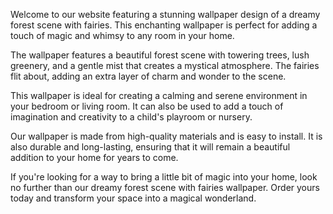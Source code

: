 <!--
Write me content for website with wallpaper "A dreamy forest scene with fairies"
-->

<!--font:Poppins-->

Welcome to our website featuring a stunning wallpaper design of a dreamy forest scene with fairies. This enchanting wallpaper is perfect for adding a touch of magic and whimsy to any room in your home.

The wallpaper features a beautiful forest scene with towering trees, lush greenery, and a gentle mist that creates a mystical atmosphere. The fairies flit about, adding an extra layer of charm and wonder to the scene.

This wallpaper is ideal for creating a calming and serene environment in your bedroom or living room. It can also be used to add a touch of imagination and creativity to a child's playroom or nursery.

Our wallpaper is made from high-quality materials and is easy to install. It is also durable and long-lasting, ensuring that it will remain a beautiful addition to your home for years to come.

If you're looking for a way to bring a little bit of magic into your home, look no further than our dreamy forest scene with fairies wallpaper. Order yours today and transform your space into a magical wonderland.
